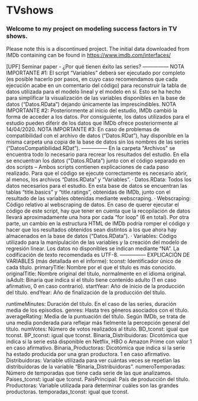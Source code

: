 # TVshows
### Welcome to my project on modeling success factors in TV shows.
Please note this is a discontinued project. The initial data downloaded from IMDb containing can be found in https://www.imdb.com/interfaces/


[UPF] Seminar paper - ¿Por qué tienen éxito las series?
—————
NOTA IMPORTANTE #1: El script “Variables” deberá ser ejecutado por completo (es posible
hacerlo por pasos, en cuyo caso recomendamos que cada ejecución acabe en un comentario
del código) para reconstruir la tabla de datos utilizada para el modelo lineal y el modelo en sí.
Esto se ha hecho para simplificar la visualización de las variables disponibles en la base de
datos (“Datos.RData”) dejando únicamente las imprescindibles.
NOTA IMPORTANTE #2: Posteriormente al inicio del estudio, IMDb cambió la forma de
acceder a los datos. Por consiguiente, los datos utilizados para el estudio pueden diferir de los
datos que IMDb ofrece posteriormente al 14/04/2020.
NOTA IMPORTANTE #3: En caso de problemas de compatibilidad con el archivo de datos
(“Datos.RDat”), hay disponible en la misma carpeta una copia de la base de datos sin los
nombres de las series (“DatosCompatibilidad.RDat”).
—————
En la carpeta "Archivos" se encuentra todo lo necesario para recrear los resultados del estudio.
En ella se encuentran los datos ("Datos.RData") junto con el código separado en dos scripts –
Ambos scripts contienen explicaciones de cada paso realizado.
Para que el código se ejecute correctamente es necesario abrir, al menos, los archivos
“Datos.RData” y “Variables”.
· Datos.RData: Todos los datos necesarios para el estudio. En esta base de datos se
encuentran las tablas “title.basics” y “title.ratings”, obtenidas de IMDb, junto con el resultado de
las variables obtenidas mediante webscraping.
· Webscraping: Código relativo al webscraping de datos. En caso de querer ejecutar el código
de este script, hay que tener en cuenta que la recopilación de datos llevará aproximadamente
una hora por cada “for loop" (6 en total). Por otra parte, un cambio en la estructura HTML de
IMDb podría romper el código y hacer que los resultados obtenidos sean distintos a los que
ahora hay almacenados en la base de datos (“Datos.RData”).
· Variables: Código utilizado para la manipulación de las variables y la creación del modelo de
regresión linear.
Los datos no disponibles se indican mediante “NA”.
La codificación de texto recomendada es UTF-8.
—————
EXPLICACIÓN DE VARIABLES (más detallada en el informe):
tconst: Identificador único de cada título.
primaryTitle: Nombre por el que el título es más conocido.
originalTitle: Nombre original del título, normalmente en el idioma original.
isAdult: Binaria que indica si el título tiene contenido adulto (1 en caso afirmativo, 0 en caso
contrario).
startYear: Año de inicio de la producción del título.
endYear: Año de finalización de la producción del título.

runtimeMinutes: Duración del título. En el caso de las series, duración media de los episodios.
genres: Hasta tres géneros asociados con el título.
averageRating: Media de la puntuación del título. Según IMDb, se trata de una media
ponderada para reflejar más fielmente la percepción general del título.
numVotes: Número de votos realizados al título.
BD_tconst: igual que tconst.
BP_tconst: igual que tconst.
Binaria_Distribuidoras: Dicotómica que indica si la serie está disponible en Netflix, HBO o
Amazon Prime con valor 1 en caso afirmativo.
Binaria_Productoras: Dicotómica que indica si la serie ha estado producida por una gran
productora. 1 en caso afirmativo.
Distribuidoras: Variable utilizada para ver cuántas veces se repetían las distribuidoras de la
variable “Binaria_Distribuidoras”.
numeroTemporadas: Número de temporadas que tiene cada serie de las que analizamos.
Paises_tconst: igual que tconst.
PaisPrincipal: País de producción del título.
Productoras: Variable utilizada para determinar cuáles son las grandes productoras.
temporadas_tconst: igual que tconst.
